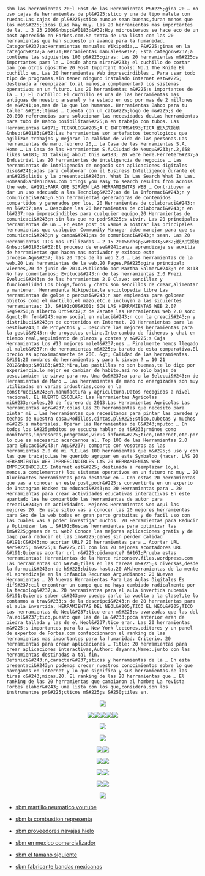 
```
sbm las herramientas 20El Post de las Herramientas P&#225;gina 20 … Yo uso cajas de herramientas de pl&#225;stico y una de tipo maleta con ruedas.Las cajas de pl&#225;stico aunque sean buenas,duran menos que las met&#225;licas (Las hay muy. Las 20 herramientas mas importantes de la. … 3 23 2006&nbsp;&#0183;&#32;Hoy microsiervos se hace eco de un post aparecido en Forbes.com.Se trata de una lista con las 20 herramientas que han supuesto un avance para la humanidad. Categor&#237;a:Herramientas manuales Wikipedia,… P&#225;ginas en la categor&#237;a &#171;Herramientas manuales&#187; Esta categor&#237;a contiene las siguientes 100 p&#225;ginas: Las 20 herramientas m&#225;s importantes para la … Desde ahora mirar&#233; el cuchillo de cortar pan con otros ojos:The 20 Most Important Tools: No.1 The Knife El cuchillo es. Las 20 herramientas Web imprescindibles … Para usar todo tipo de programas,sin tener ninguno instalado Internet est&#225; destinada a reemplazar (o,al menos,a complementar) los sistemas operativos en un futuro. Las 20 herramientas m&#225;s importantes de la … 1) El cuchillo: El cuchillo es una de las herramientas mas antiguas de nuestro arsenal y ha estado en uso por mas de 2 millones de a&#241;os,mas de lo que los humanos. Herramientas Bahco para tu taller &#218;ltimas … Cuenta con un cat&#225;logo de m&#225;s de 20.000 referencias para solucionar las necesidades de.Las herramientas para tubo de Bahco posibilitar&#225;n en trabajo con tubos. Las Herramientas &#171; TECNOLOG&#205;A E INFORM&#193;TICA 嵌入式视频&nbsp;&#0183;&#32;Las herramientas son artefactos tecnologicos que agilizan trabajos y mejoran la calidad de vida de las personas.Las herramientas de mano.febrero 20,… La Casa de las Herramientas S.A. Home … La Casa de las Herramientas S.A.Ciudad de Neuqu&#233;n.2,658 likes &#183; 31 talking about this &#183; 20 were here.Ferreter&#237;a Industrial Las 20 herramientas de inteligencia de negocios … Las herramientas de inteligencia de negocio son aplicaciones digitales dise&#241;adas para colaborar con el Business Intelligence durante el an&#225;lisis y la presentaci&#243;n. What Is Las Search What Is Las. HomeandGardenIdeas.com brings you easy to search results from across the web. &#191;PARA QUE SIRVEN LAS HERRAMIENTAS WEB … Contribuyen a dar un uso adecuado a las Tecnolog&#237;as de la Informaci&#243;n y Comunicaci&#243;n.Son herramientas generadoras de contenidos compartidos y generados por los. 20 Herramientas de colaboraci&#243;n en l&#237;nea … Descubre las 20 herramientas de colaboraci&#243;n en l&#237;nea imprescindibles para cualquier equipo.20 Herramientas de comunicaci&#243;n sin las que no podr&#225;s vivir. Las 20 principales herramientas de un … En este post os vamos a mostrar las principales herramientas que cualquier Community Manager debe manejar para que su comunicaci&#243;n y campa&#241;as de comunicaci&#243;n sean. Las 20 Herramientas TICs mas utilizadas … 2 15 2015&nbsp;&#0183;&#32;嵌入式视频&nbsp;&#0183;&#32;El proceso de ense&#241;anza aprendizaje se auxilia de herramientas que hacen mas motivador y exitoso este proceso.Aqu&#237; las 20 TICs de la web 2.0 … Las herramientas de la web.20 Las herramientas de la web.20 Pages.P&#225;gina principal; viernes,20 de junio de 2014.Publicado por Martha Salmer&#243;n en 8:13 No hay comentarios: Evoluci&#243;n de las herramientas 2.0 Prezi Evoluci&#243;n de las herramientas 2.0 Clave: sencillez y funcionalidad Los blogs,foros y chats son sencillos de crear,alimentar y mantener. Herramienta Wikipedia,la enciclopedia libre Las herramientas de golpe o percusi&#243;n son empleadas para golpear objetos como el martillo,el mazo,etc.e incluyen a las siguientes herramientas: 1). &#191;QU&#201; SON LAS HERRAMIENTAS WEB 2.0? Seg&#250;n Alberto Ort&#237;z de Zarate las Herramientas Web 2.0 son: &quot;Un fen&#243;meno social en relaci&#243;n con la creaci&#243;n y distribuci&#243;n de contenidos en Internet. 20 Herramientas para la Gesti&#243;n de Proyectos y … Descubre las mejores herramientas para la gesti&#243;n de proyectos online.Intercambio de ficheros y chat en tiempo real,seguimiento de plazos y costes y m&#225;s Caja Herramientas Los #13 mejores malet&#237;nes … Finalmente hemos llegado al malet&#237;n de herramientas m&#225;s barato de esta comparativa.El precio es aproximadamente de 20€. &gt; Calidad de las herramientas. &#191;20 nombres de herramientas y para k sirven ? … 10 21 2012&nbsp;&#0183;&#32;Mira,las pastillas no son buenas,te lo digo por experiencia.lo mejor es cambiar de habito.asi no solo bajas de peso,tambien te sirve para no. Una Gu&#237;a para la Selecci&#243;n de Herramientas de Mano … Las herramientas de mano no energizadas son muy utilizadas en varias industrias,como en la construcci&#243;n,manufactura y agricultura.Datos recogidos a nivel nacional. EL HUERTO ESCOLAR: Las Herramientas Agricolas mi&#233;rcoles,20 de febrero de 2013.Las Herramientas Agricolas Las herramientas agr&#237;colas Las 20 herramientas que necesito para pintar mi … Las herramientas que necesitamos para pintar las paredes y techos de nuestra casa.Rodillos,cintas,pl&#225;stico,cubetas y muchos m&#225;s materiales. Operar las Herramientas de C&#243;mputo: … En todos los &#225;mbitos se escucha hablar de t&#233;rminos como monitores,impresoras,programas,virus inform&#225;tico,Internet,etc.por lo que es necesario acercarnos al. Top 100 de las Herramientas 2.0 para Educaci&#243;n Aqu&#237; comparto con vosotros as las herramientas 2.0 de mi PLE.Las 100 herramientas que m&#225;s uso y con las que trabajo.Las he querido agrupar en este Symbaloo (hacer. LAS 20 HERRAMIENTAS WEB IMPRESCINDIBLES LAS 20 HERRAMIENTAS WEB IMPRESCINDIBLES Internet est&#225; destinada a reemplazar (o,al menos,a complementar) los sistemas operativos en un futuro no muy … 20 Alucinantes herramientas para destacar en … Con estas 20 herramientas que vas a conocer en este post,podr&#225;s convertirte en un experto de Instagram Hackea tu educaci&#243;n: 20 Herramientas para … 20 Herramientas para crear actividades educativas interactivas En este apartado les he compartido las herramientas de autor para creaci&#243;n de actividades. Mejores Herramientas Seo Aqui las mejores 20. En este sitio vas a conocer las 20 mejores herramientas para Seo de la web todas en gran parte gratuitas y de facil uso con las cuales vas a poder investigar muchos. 20 Herramientas para Reducir y Optimizar las … &#191;Buscas herramientas para optimizar las im&#225;genes de tu web? Conoce las mejores aplicaciones gratis y de pago para reducir el las im&#225;genes sin perder calidad &#191;C&#243;mo acortar URL? 20 herramientas para … Acortar URL ser&#225; m&#225;s f&#225;cil con los 20 mejores acortadores URL &#191;Quieres acortar url r&#225;pidamente? &#161;Prueba estas herramientas! Herramientas de la Mente rinconsev.files.wordpress.com Las herramientas son &#250;tiles en las tareas m&#225;s diversas,desde la formaci&#243;n de h&#225;bitos hasta.20 AM.herramientas de la mente el aprendizaje en la infancia Recursos Arguedianos: 20 Nuevas Herramientas … 20 Nuevas Herramientas Para Las Aulas Digitales Es dif&#237;cil encontrar un campo que no haya cambiado radicalmente por la tecnolog&#237;a. 20 herramientas para el aula invertida nubemia &#191;Quieres saber c&#243;mo puedes darle la vuelta a la clase?,te lo contamos a trav&#233;s de la descripci&#243;n de 20 herramientas para el aula invertida. HERRAMIENTAS DEL NEOL&#205;TICO EL NEOL&#205;TICO Las herramientas de Neol&#237;tico eran m&#225;s avanzadas que las del Paleol&#237;tico,puesto que las de la &#233;poca anterior eran de piedra tallada y las de el Neol&#237;tico eran. Las 20 herramientas m&#225;s importantes para la … New York lectores,editores y un panel de expertos de Forbes.com confeccionaron el ranking de las herramientas mas importantes para la humanidad: Criterio. 20 herramientas para crear aplicaciones … Title: 20 herramientas para crear aplicaciones interactivas,Author: dayanna,Name:.junto con las herramientas destinadas a tal fin. Definici&#243;n,caracter&#237;sticas y herramientas de la … En esta presentaci&#243;n podemos crecer nuestros conocimientos sobre lo que navegamos en internet y lo que significa y sus herramientas.de las tiras c&#243;micas.20. El ranking de las 20 herramientas que … El ranking de las 20 herramientas que cambiaron al hombre La revista Forbes elabor&#243; una lista con los que,considera,son los instrumentos pr&#225;cticos m&#225;s &#250;tiles en. 
```

<div align="center">

<a href="https://es-crusher.shibang-china.com/github&k=sbm+las+herramientas+20"><img src="https://static.shibang-china.com/es/crusher/logo.jpg"></a>

<a href="https://es-crusher.shibang-china.com/github&k=sbm+las+herramientas+20"><img src="https://static.shibang-china.com/es/crusher/index.jpg"></a><a href="https://es-crusher.shibang-china.com/material.htmlgithub&k=sbm+las+herramientas+20"><img src="https://static.shibang-china.com/es/crusher/material.jpg"></a><a href="https://es-crusher.shibang-china.com/application.htmlgithub&k=sbm+las+herramientas+20"><img src="https://static.shibang-china.com/es/crusher/application.jpg"></a><a href="https://es-crusher.shibang-china.com/aboutus.htmlgithub&k=sbm+las+herramientas+20"><img src="https://static.shibang-china.com/es/crusher/aboutus.jpg"></a><a href="https://es-crusher.shibang-china.com/contact.htmlgithub&k=sbm+las+herramientas+20"><img src="https://static.shibang-china.com/es/crusher/contact.jpg"></a>

<a href="https://es-crusher.shibang-china.com/github&k=sbm+las+herramientas+20"><img src="https://static.shibang-china.com/es/crusher/banner.jpg"></a>

<a href="https://swt.shibang-china.com/github&k=sbm+las+herramientas+20"><img src="https://static.shibang-china.com/es/crusher/text.jpg"></a>

<a href="https://swt.shibang-china.com/github&k=sbm+las+herramientas+20"><img src="https://static.shibang-china.com/es/crusher/chat.jpg"></a><a href="https://es-crusher.shibang-china.com/contact.htmlgithub&k=sbm+las+herramientas+20"><img src="https://static.shibang-china.com/es/crusher/message.jpg"></a>

<a href="https://es-crusher.shibang-china.com/products/pe.htmlgithub&k=sbm+las+herramientas+20"><img src="https://static.shibang-china.com/es/crusher/pe.jpg"></a><a href="https://es-crusher.shibang-china.com/products/pf.htmlgithub&k=sbm+las+herramientas+20"><img src="https://static.shibang-china.com/es/crusher/pf.jpg"></a>

<a href="https://es-crusher.shibang-china.com/products/hpt.htmlgithub&k=sbm+las+herramientas+20"><img src="https://static.shibang-china.com/es/crusher/hpt.jpg"></a><a href="https://es-crusher.shibang-china.com/products/vsi.htmlgithub&k=sbm+las+herramientas+20"><img src="https://static.shibang-china.com/es/crusher/vsi.jpg"></a>

<a href="https://es-crusher.shibang-china.com/products/klv.htmlgithub&k=sbm+las+herramientas+20"><img src="https://static.shibang-china.com/es/crusher/klv.jpg"></a><a href="https://es-crusher.shibang-china.com/products/portable.htmlgithub&k=sbm+las+herramientas+20"><img src="https://static.shibang-china.com/es/crusher/portable.jpg"></a>

<a href="https://swt.shibang-china.com/github&k=sbm+las+herramientas+20"><img src="https://static.shibang-china.com/es/crusher/case.jpg"></a>

</div>


* [sbm martillo neumatico youtube](sbm%20martillo%20neumatico%20youtube.md)

* [sbm la combustion representa](sbm%20la%20combustion%20representa.md)

* [sbm proveedores navajas hielo](sbm%20proveedores%20navajas%20hielo.md)

* [sbm en mexico comercializador](sbm%20en%20mexico%20comercializador.md)

* [sbm el tamano siguiente](sbm%20el%20tamano%20siguiente.md)

* [sbm fabricante bandas mexicanas](sbm%20fabricante%20bandas%20mexicanas.md)